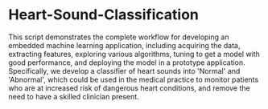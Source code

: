 # Heart-Sound-Classification
This script demonstrates the complete workflow for developing an embedded machine learning application, including acquiring the data, extracting features, exploring various algorithms, tuning to get a model with good performance, and  deploying the model in a prototype application. Specifically, we develop a classifier of heart sounds into 'Normal' and 'Abnormal', which could be used in the medical practice to monitor patients who are at increased risk of dangerous heart conditions, and remove the need to have a skilled clinician present.

